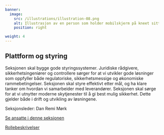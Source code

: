 ```yaml
---
banner:
  image:
    src: /illustrations/illustration-08.png
    alt: Illustrasjon av en person som holder mobilskjerm på kneet sitt
    position: right

weight: 4
---
```


## Plattform og styring

Seksjonen skal bygge gode styringssystemer. 
Juridiske rådgivere, sikkerhetsingeniører og controllere sørger for at vi utvikler gode løsninger som oppfyller både regulatoriske, sikkerhetsmessige og økonomiske rammebetingelser. Seksjonen skal styre effektivt etter mål, og ha klare tanker om hvordan vi samarbeider med leverandører. Seksjonen skal sørge for at vi utnytter moderne skytjenester til å gi best mulig sikkerhet. Dette gjelder både i drift og utvikling av løsningene.

Seksjonsleder: Dan Remi Mørk

[Se ansatte i denne seksjonen](https://digdir.sharepoint.com/SitePages/Brukeropple.aspx)

[Rollebeskrivelser](https://digdir.sharepoint.com/:f:/r/sites/DigdirDGT/Delte%20dokumenter/Rollebeskrivelser,%20nye,%20Arbeidsomr%C3%A5de/Rollebeskrivelser%20BOD?csf=1&web=1&e=1ITt9x)
